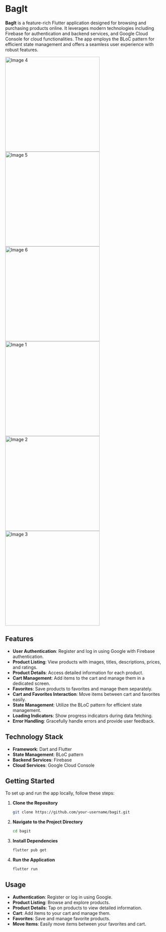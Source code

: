 # BagIt

**BagIt** is a feature-rich Flutter application designed for browsing and purchasing products online. It leverages modern technologies including Firebase for authentication and backend services, and Google Cloud Console for cloud functionalities. The app employs the BLoC pattern for efficient state management and offers a seamless user experience with robust features.

<img src="https://github.com/user-attachments/assets/cdf6903d-ed56-4775-95bf-8ed992fd4893" alt="Image 4" width="300"/>
<img src="https://github.com/user-attachments/assets/561b7b72-2e56-4e04-9034-81fd68fad57d" alt="Image 5" width="300"/>
<img src="https://github.com/user-attachments/assets/565c8440-46ae-4a6e-89c5-ceb16b2950ec" alt="Image 6" width="300"/>
<img src="https://github.com/user-attachments/assets/348310b7-454d-4f0d-b3e9-f2cc132b41d8" alt="Image 1" width="300"/>
<img src="https://github.com/user-attachments/assets/2e10f106-692e-4e05-b9de-a774dde0d64b" alt="Image 2" width="300"/>
<img src="https://github.com/user-attachments/assets/39ea213d-b8f7-4072-91e2-f582fc5bc591" alt="Image 3" width="300"/>

## Features

- **User Authentication**: Register and log in using Google with Firebase authentication.
- **Product Listing**: View products with images, titles, descriptions, prices, and ratings.
- **Product Details**: Access detailed information for each product.
- **Cart Management**: Add items to the cart and manage them in a dedicated screen.
- **Favorites**: Save products to favorites and manage them separately.
- **Cart and Favorites Interaction**: Move items between cart and favorites easily.
- **State Management**: Utilize the BLoC pattern for efficient state management.
- **Loading Indicators**: Show progress indicators during data fetching.
- **Error Handling**: Gracefully handle errors and provide user feedback.

## Technology Stack

- **Framework**: Dart and Flutter
- **State Management**: BLoC pattern
- **Backend Services**: Firebase
- **Cloud Services**: Google Cloud Console

## Getting Started

To set up and run the app locally, follow these steps:

1. **Clone the Repository**

    ```bash
    git clone https://github.com/your-username/bagit.git
    ```

2. **Navigate to the Project Directory**

    ```bash
    cd bagit
    ```

3. **Install Dependencies**

    ```bash
    flutter pub get
    ```

4. **Run the Application**

    ```bash
    flutter run
    ```

## Usage

- **Authentication**: Register or log in using Google.
- **Product Listing**: Browse and explore products.
- **Product Details**: Tap on products to view detailed information.
- **Cart**: Add items to your cart and manage them.
- **Favorites**: Save and manage favorite products.
- **Move Items**: Easily move items between your favorites and cart.
